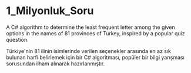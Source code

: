 # 1_Milyonluk_Soru
A C# algorithm to determine the least frequent letter among the given options in the names of 81 provinces of Turkey, inspired by a popular quiz question.



Türkiye'nin 81 ilinin isimlerinde verilen seçenekler arasında en az sık bulunan harfi belirlemek için bir C# algoritması, popüler bir bilgi yarışması sorusundan ilham alınarak hazırlanmıştır.
